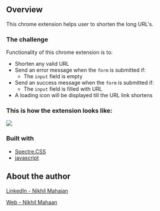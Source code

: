 ## Overview

This chrome extension helps user to shorten the long URL's.


### The challenge

Functionality of this chrome extension is to: 

- Shorten any valid URL
- Send an error message when the `form` is submitted if:
  - The `input` field is empty
- Send an success message when the `form` is submitted if:
  - The `input` field is filled with URL
- A loading icon will be displayed till the URL link shortens


### This is how the extension looks like:

![](nikhil_links.gif)


### Built with

- [Spectre.CSS](https://picturepan2.github.io/spectre/)
- [javascript](https://developer.mozilla.org/en-US/docs/Web/JavaScript)

## About the author

[LinkedIn - Nikhil Mahajan](https://www.linkedin.com/in/nikhil-mahajan-92b9631a0/ "Nikhil Mahajan's LinkedIn profile")

[Web - Nikhil Mahaan](https://nikhilmahajan.netlify.app/ "Nikhil Mahajan Portfolio")

